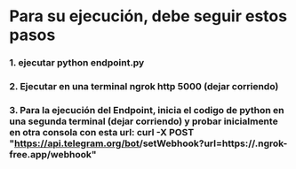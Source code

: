 # Para su ejecución, debe seguir estos pasos
### 1. ejecutar python endpoint.py
### 2. Ejecutar en una terminal ngrok http 5000 (dejar corriendo)
### 3. Para la ejecución del Endpoint, inicia el codigo de python en una segunda terminal (dejar corriendo) y probar inicialmente en otra consola con esta url: curl -X POST "https://api.telegram.org/bot<token>/setWebhook?url=https://<url>.ngrok-free.app/webhook"